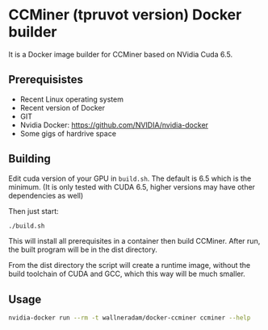 # CCMiner (tpruvot version) Docker builder

It is a Docker image builder for CCMiner based on NVidia Cuda 6.5.

## Prerequisistes

- Recent Linux operating system
- Recent version of Docker
- GIT
- Nvidia Docker: https://github.com/NVIDIA/nvidia-docker
- Some gigs of hardrive space

## Building

Edit cuda version of your GPU in `build.sh`. The default is 6.5 which is the minimum. (It is only tested with CUDA 6.5, higher versions may have other dependencies as well)

Then just start:

```bash
./build.sh
```

This will install all prerequisites in a container then build CCMiner. After run, the built program will be in the dist directory.

From the dist directory the script will create a runtime image, without the build toolchain of CUDA and GCC, which this way will be much smaller.

## Usage

```bash
nvidia-docker run --rm -t wallneradam/docker-ccminer ccminer --help
```
